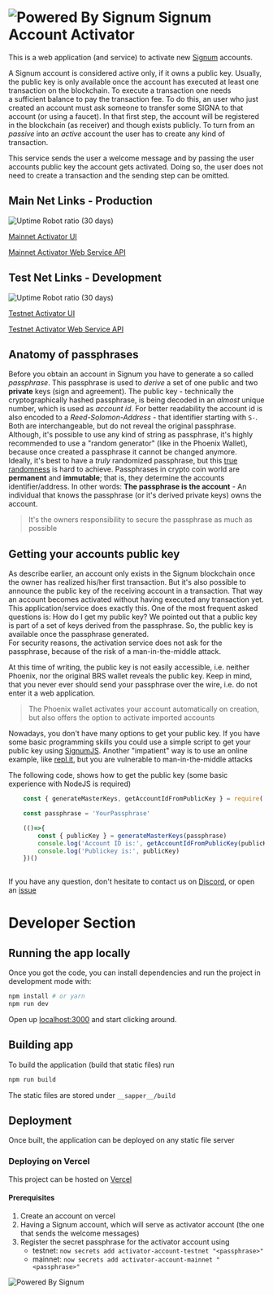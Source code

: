# ![Powered By Signum](https://signum.network/assets/img/SignumLogoBlack.svg) Signum Account Activator

This is a web application (and service) to activate new [Signum](https://signum.network/) accounts.

A Signum account is considered active only, if it owns a public key. Usually, the public key is only available once the 
account has executed at least one transaction on the blockchain. To execute a transaction one needs  
a sufficient balance to pay the transaction fee. To do this, an user who just created an account must ask someone to 
transfer some SIGNA to that account (or using a faucet). In that first step, the account will be registered in the blockchain (as receiver) and
though exists publicly. To turn from an _passive_ into an _active_ account the user has to create any kind of transaction.

This service sends the user a welcome message and by passing the user accounts public key the account gets activated.
Doing so, the user does not need to create a transaction and the sending step can be omitted.

## Main Net Links - Production
![Uptime Robot ratio (30 days)](https://img.shields.io/uptimerobot/ratio/m784377894-299d79c7d5c34fed26b22169?label=Uptime%20Mainnet)

[Mainnet Activator UI](https://signum-account-activator.vercel.app/)

[Mainnet Activator Web Service API](https://petstore.swagger.io/?url=https://signum-account-activator.now.sh/api/info)

## Test Net Links - Development
![Uptime Robot ratio (30 days)](https://img.shields.io/uptimerobot/ratio/m784377904-89a3979b61551238a7d96b5d?label=Uptime%20Testnet)

[Testnet Activator UI](https://burst-account-activator-testnet.now.sh/)

[Testnet Activator Web Service API](https://petstore.swagger.io/?url=https://burst-account-activator-testnet.now.sh/api/info)

## Anatomy of passphrases

Before you obtain an account in Signum you have to generate a so called _passphrase_. This passphrase is used to _derive_ a set of one public and two __private__ keys (sign and agreement). 
The public key - technically the cryptographically hashed passphrase, is being decoded in an _almost_ unique number, which is used as _account id_. 
For better readability the account id is also encoded to a _Reed-Solomon-Address_ - that identifier starting with `S-`. Both are interchangeable, but do not reveal the original passphrase.  
Although, it's possible to use any kind of string as passphrase, it's highly recommended to use a "random generator" (like in the Phoenix Wallet), because once created a passphrase it cannot be changed anymore.  
Ideally, it's best to have a _truly_ randomized passphrase, but this [true randomness](https://www.random.org/randomness) is hard to achieve. Passphrases in crypto coin world are **permanent** and **immutable**;
that is, they determine the accounts identifier/address. In other words: **The passphrase is the account** - An individual that knows the passphrase (or it's derived private keys) owns the account. 

> It's the owners responsibility to secure the passphrase as much as possible   

## Getting your accounts public key

As describe earlier, an account only exists in the Signum blockchain once the owner has realized his/her first transaction. But it's also possible to announce the public key of the receiving account in a transaction. 
That way an account becomes activated without having executed any transaction yet. 
This application/service does exactly this. One of the most frequent asked questions is: How do I get my public key? 
We pointed out that a public key is part of a set of keys derived from the passphrase. So, the public key is available once the passphrase generated.    
For security reasons, the activation service does not ask for the passphrase, because of the risk of a man-in-the-middle attack.

At this time of writing, the public key is not easily accessible, i.e. neither Phoenix, nor the original BRS wallet reveals the public key.
Keep in mind, that you never ever should send your passphrase over the wire, i.e. do not enter it a web application.

> The Phoenix wallet activates your account automatically on creation, but also offers the option to activate imported accounts

Nowadays, you don't have many options to get your public key. If you have some basic programming skills you could use a simple script to get your public key using [SignumJS](https://signum-network.github.io/signumjs/).
Another "impatient" way is to use an online example, like [repl.it](https://repl.it/@ohager/BurstJS-Playground), but you are vulnerable to man-in-the-middle attacks
  
The following code, shows how to get the public key (some basic experience with NodeJS is required)  
```javascript
    const { generateMasterKeys, getAccountIdFromPublicKey } = require('@signumjs/crypto')

    const passphrase = 'YourPassphrase'

    (()=>{
        const { publicKey } = generateMasterKeys(passphrase)
        console.log('Account ID is:', getAccountIdFromPublicKey(publicKey) )
        console.log('Publickey is:', publicKey)    
    })()
    
```
     
If you have any question, don't hesitate to contact us on [Discord](https://discord.gg/tED55BYhXq), or open an [issue](https://github.com/signum-network/signum-account-activator/issues)

# Developer Section

## Running the app locally

Once you got the code, you can install dependencies and run the project in development mode with:

```bash
npm install # or yarn
npm run dev
```

Open up [localhost:3000](http://localhost:3000) and start clicking around.

## Building app

To build the application (build that static files) run

```bash
npm run build
```

The static files are stored under `__sapper__/build` 

## Deployment

Once built, the application can be deployed on any static file server

### Deploying on Vercel 

This project can be hosted on [Vercel](https://vercel.com/)

#### Prerequisites
1. Create an account on vercel
2. Having a Signum account, which will serve as activator account (the one that sends the welcome messages)
3. Register the secret passphrase for the activator account using
   - testnet: `now secrets add activator-account-testnet "<passphrase>"`
   - mainnet: `now secrets add activator-account-mainnet "<passphrase>"`

![Powered By Signum](https://blockplay.io/assets/powered.svg)
